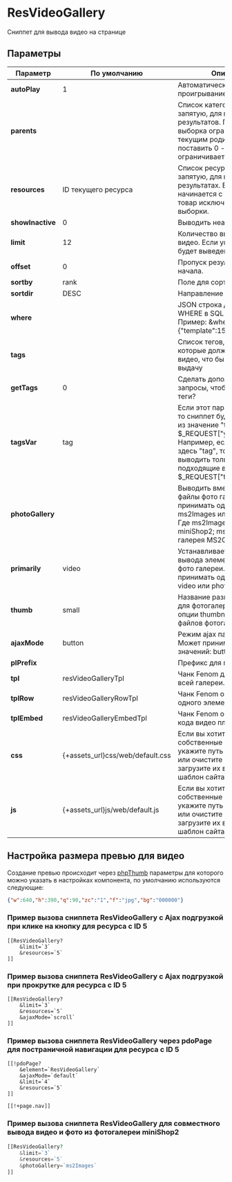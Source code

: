 # ResVideoGallery

Сниппет для вывода видео на странице

## Параметры

| Параметр         | По умолчанию                     | Описание                                                                                                                                                                                                             |
|------------------|----------------------------------|----------------------------------------------------------------------------------------------------------------------------------------------------------------------------------------------------------------------|
| **autoPlay**     | 1                                | Автоматически запускать проигрывание видео                                                                                                                                                                           |
| **parents**      |                                  | Список категорий, через запятую, для поиска результатов. По умолчанию выборка ограничена текущим родителем. Если поставить 0 - выборка не ограничивается.                                                            |
| **resources**    | ID текущего ресурса              | Список ресурсов, через запятую, для вывода в результатах. Если id товара начинается с минуса, этот товар исключается из выборки.                                                                                     |
| **showInactive** | 0                                | Выводить  неактивное видео.                                                                                                                                                                                          |
| **limit**        | 12                               | Количество выводимого видео. Если указать 0 то будет выведено все видео                                                                                                                                              |
| **offset**       | 0                                | Пропуск результатов от начала.                                                                                                                                                                                       |
| **sortby**       | rank                             | Поле для сортировки                                                                                                                                                                                                  |
| **sortdir**      | DESC                             | Направление сортировки                                                                                                                                                                                               |
| **where**        |                                  | JSON строка для условия WHERE в SQL запросе. Пример: &where={"template":15} (без TV)                                                                                                                                 |
| **tags**         |                                  | Список тегов, через запятую, которые должны быть в видео, что бы оно попало в выдачу                                                                                                                                 |
| **getTags**      | 0                                | Сделать дополнительные запросы, чтобы получить теги?                                                                                                                                                                 |
| **tagsVar**      | tag                              | Если этот параметр не пуст, то сниппет будет принимать из значение "tags" в $_REQUEST["указанноеимя"]. Например, если вы укажите здесь "tag", то сниппет будет выводить только файлы, подходящие в $_REQUEST["tag"]. |
| **photoGallery** |                                  | Выводить вместе с видео файлы фото галереи. Может принимать одно из значений: ms2Images или ms2Gallery.   Где ms2Images - галерея miniShop2; ms2Gallery  галерея MS2Gallery                                          |
| **primarily**    | video                            | Устанавливает приоритет вывода элементов видео и фото галереи. Может принимать одно из значений: video или photo.                                                                                                    |
| **thumb**        | small                            | Название размера превью для фотогалереи. Берется из опции thumbnails источника файлов фотогалереи.                                                                                                                   |
| **ajaxMode**     | button                           | Режим ajax пагинации. Может принимать одно из значений: button или scroll.                                                                                                                                           |
| **plPrefix**     |                                  | Префикс для плейсхолдеров.                                                                                                                                                                                           |
| **tpl**          | resVideoGalleryTpl               | Чанк Fenom для оформления всей галереи.                                                                                                                                                                              |
| **tplRow**       | resVideoGalleryRowTpl            | Чанк Fenom оформления одного элемента галереи.                                                                                                                                                                       |
| **tplEmbed**     | resVideoGalleryEmbedTpl          | Чанк Fenom оформления кода видео плеера                                                                                                                                                                              |
| **css**          | {+assets_url}css/web/default.css | Если вы хотите использовать собственные стили - укажите путь к ним здесь, или очистите параметр и загрузите их вручную через шаблон сайта.                                                                           |
| **js**           | {+assets_url}js/web/default.js   | Если вы хотите использовать собственные скрипты - укажите путь к ним здесь, или очистите параметр и загрузите их вручную через шаблон сайта.                                                                         |

## Настройка  размера превью  для видео

Создание превью происходит через [phpThumb][1] параметры для которого можно указать в настройках компонента, по умолчанию используются следующие:

```json
{"w":640,"h":390,"q":90,"zc":"1","f":"jpg","bg":"000000"}
```

### Пример вызова сниппета ResVideoGallery с Ajax подгрузкой при клике на кнопку для ресурса с ID 5

```modx
[[ResVideoGallery?
    &limit=`3`
    &resources=`5`
]]
```

### Пример вызова сниппета ResVideoGallery с Ajax подгрузкой  при прокрутке для ресурса с ID 5

```modx
[[ResVideoGallery?
    &limit=`3`
    &resources=`5`
    &ajaxMode=`scroll`
]]
```

### Пример вызова сниппета ResVideoGallery через pdoPage для постраничной навигации для ресурса с ID 5

```modx
[[!pdoPage?
    &element=`ResVideoGallery`
    &ajaxMode=`default`
    &limit=`4`
    &resources=`5`
]]

[[!+page.nav]]
```

### Пример вызова сниппета ResVideoGallery для совместного вывода видео и фото из фотогалереи miniShop2

```php
[[ResVideoGallery?
    &limit=`3`
    &resources=`5`
    &photoGallery=`ms2Images`
]]
```

[1]: http://phpthumb.sourceforge.net/demo/demo/phpThumb.demo.demo.php
